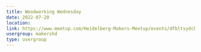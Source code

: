 ```yaml
---
title: Woodworking Wednesday
date: 2022-07-20
location: 
link: https://www.meetup.com/Heidelberg-Makers-Meetup/events/dfbltsydckbbc/
usergroup: makershd
type: usergroup
---
```

